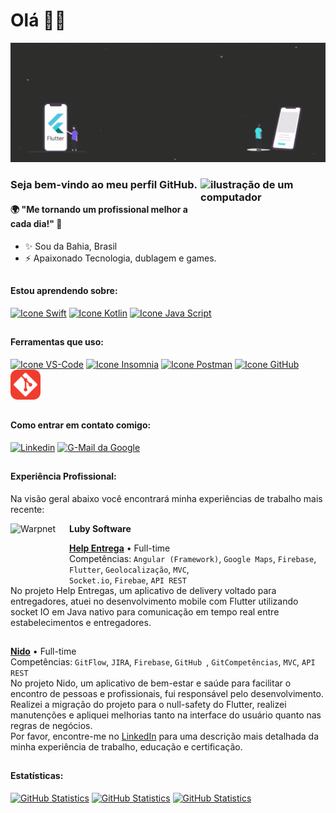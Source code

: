 <link rel="stylesheet" href="https://cdn.jsdelivr.net/gh/devicons/devicon@v2.15.1/devicon.min.css">

# Olá 👨‍💻

![gif](https://github.com/cledilsonwisp/imagens/blob/main/cledilson-readme-gif.gif)

### Seja bem-vindo ao meu perfil GitHub. <img src="https://raw.githubusercontent.com/MicaelliMedeiros/micaellimedeiros/master/image/computer-illustration.png" alt="ilustração de um computador" min-width="200px" max-width="200px" width="200px" align="right">


#### 🌍 "Me tornando um profissional melhor a cada dia!" 🧠
- ✨ Sou da Bahia, Brasil
- ⚡ Apaixonado Tecnologia, dublagem e games.

##

#### Estou aprendendo sobre:
[<img height="48px" width="48px" alt="Icone Swift" src="https://skillicons.dev/icons?i=swift"/>](https://www.swift.org/)
[<img height="48px" width="48px" alt="Icone Kotlin" src="https://skillicons.dev/icons?i=kotlin"/>](https://kotlinlang.org/)
[<img height="48px" width="48px" alt="Icone Java Script" src="https://skillicons.dev/icons?i=js"/>](https://developer.mozilla.org/pt-BR/docs/Web/JavaScript)

##

#### Ferramentas que uso:
[<img height="48px" width="48px" alt="Icone VS-Code" src="https://skillicons.dev/icons?i=vscode"/>](https://code.visualstudio.com)
[<img height="48px" width="48px" alt="Icone Insomnia" src="https://i.postimg.cc/MHch4m7T/insomnia.png"/>](https://insomnia.rest)
[<img height="48px" width="48px" alt="Icone Postman" src="https://i.postimg.cc/QNyBTNVk/postman.png"/>](https://www.postman.com)
[<img height="48px" width="48px" alt="Icone GitHub" src="https://skillicons.dev/icons?i=github"/>](https://github.com/)
[<img height="48px" width="48px" alt="Icone Git" src="https://raw.githubusercontent.com/tandpfun/skill-icons/main/icons/Git.svg"/>](https://git-scm.com)

##

#### Como entrar em contato comigo:
[<img alt="Linkedin" src="https://img.shields.io/badge/-linkedin-%230077B5?style=for-the-badge&logo=linkedin&logoColor=white"/>](https://www.linkedin.com/in/cledilson-programador/)
[<img alt="G-Mail da Google" src="https://img.shields.io/badge/mail-FFFFFF?style=for-the-badge&logo=google&logoColor=black"/>](mailto:cavbrcleg@gmail.com)

##

#### Experiência Profissional:
Na visão geral abaixo você encontrará minha experiências de trabalho mais recente:

[<img align="left" height="94px" width="94px" alt="Warpnet" src="https://i.postimg.cc/V0spr3ZW/luby-logo.jpg"/>](https://www.luby.com.br/)
**Luby Software** 
<br/> 

[**Help Entrega**](https://helpentregas.com.br/) • Full-time \
Competências: `Angular (Framework)`, `Google Maps`, `Firebase`, `Flutter`, `Geolocalização`, `MVC`, 
<br/> `Socket.io`, `Firebae`, `API REST`
<br/> No projeto Help Entregas, um aplicativo de delivery voltado para entregadores, atuei no desenvolvimento mobile com Flutter utilizando socket IO em Java nativo para comunicação em tempo real entre estabelecimentos e entregadores.

##

[**Nido**](https://nido.app.br/wpsite/) • Full-time \
Competências: `GitFlow`, `JIRA`, `Firebase`, `GitHub `, `GitCompetências`, `MVC`, `API REST` 
<br/> No projeto Nido, um aplicativo de bem-estar e saúde para facilitar o encontro de pessoas e profissionais, fui responsável pelo desenvolvimento. Realizei a migração do projeto para o null-safety do Flutter, realizei manutenções e apliquei melhorias tanto na interface do usuário quanto nas regras de negócios.
<br/>
Por favor, encontre-me no [LinkedIn](https://www.linkedin.com/in/cledilson-programador/) para uma descrição mais detalhada da minha experiência de trabalho, educação e certificação.

##

#### Estatísticas:
[<img height="180px" alt="GitHub Statistics" src="https://github-readme-stats.vercel.app/api/top-langs/?username=cledilsonwisp&layout=compact&langs_count=7&theme=radical"/>](https://github.com/)
[<img height="180px" alt="GitHub Statistics" src="https://github-readme-stats.vercel.app/api/?username=cledilsonwisp&show_icons=true&include_all_commits=true&theme=radical"/>](https://github.com/)
[<img height="153px" alt="GitHub Statistics" src="http://github-readme-streak-stats.herokuapp.com/?user=cledilsonwisp&amp;theme=radical"/>](https://github.com/)
